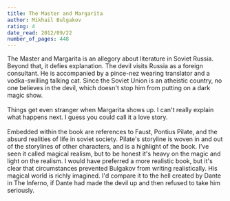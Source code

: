 ```yaml
---
title: The Master and Margarita
author: Mikhail Bulgakov
rating: 4
date_read: 2012/09/22
number_of_pages: 448
---
```


The Master and Margarita is an allegory about literature in Soviet Russia. Beyond that, it defies explanation. The devil visits Russia as a foreign consultant. He is accompanied by a pince-nez wearing translator and a vodka-swilling talking cat. Since the Soviet Union is an atheistic country, no one believes in the devil, which doesn't stop him from putting on a dark magic show.<br/><br/>Things get even stranger when Margarita shows up. I can't really explain what happens next. I guess you could call it a love story.<br/><br/>Embedded within the book are references to Faust, Pontius Pilate, and the absurd realities of life in soviet society. Pilate's storyline is woven in and out of the storylines of other characters, and is a highlight of the book. I've seen it called magical realism, but to be honest it's heavy on the magic and light on the realism. I would have preferred a more realistic book, but it's clear that circumstances prevented Bulgakov from writing realistically. His magical world is richly imagined. I'd compare it to the hell created by Dante in The Inferno, if Dante had made the devil up and then refused to take him seriously.